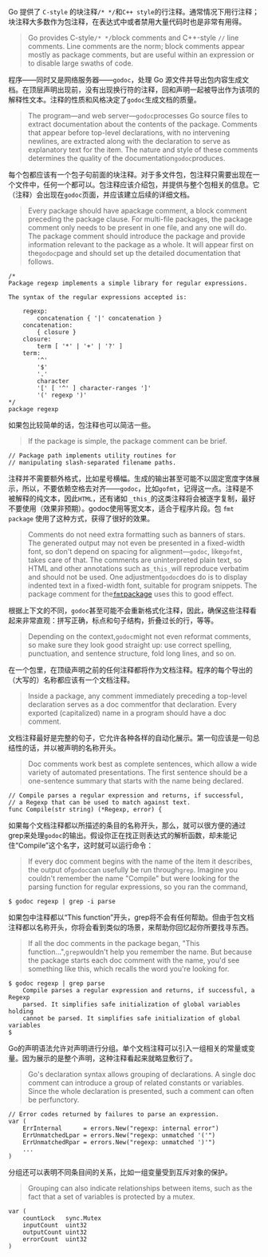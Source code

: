 Go 提供了 `C-style` 的块注释`/* */`和`C++ style`的行注释。通常情况下用行注释；块注释大多数作为包注释，在表达式中或者禁用大量代码时也是非常有用得。

> Go provides C-style`/* */`block comments and C++-style `//` line comments. Line comments are the norm; block comments appear mostly as package comments, but are useful within an expression or to disable large swaths of code.

程序——同时又是网络服务器——`godoc`，处理 Go 源文件并导出包内容生成文档。在顶层声明出现前，没有出现换行符的注释，回和声明一起被导出作为该项的解释性文本。注释的性质和风格决定了`godoc`生成文档的质量。

> The program—and web server—`godoc`processes Go source files to extract documentation about the contents of the package. Comments that appear before top-level declarations, with no intervening newlines, are extracted along with the declaration to serve as explanatory text for the item. The nature and style of these comments determines the quality of the documentation`godoc`produces.

每个包都应该有一个包子句前面的块注释。对于多文件包，包注释只需要出现在一个文件中，任何一个都可以。包注释应该介绍包，并提供与整个包相关的信息。它（注释）会出现在`godoc`页面，并应该建立后续的详细文档。

> Every package should have apackage comment, a block comment preceding the package clause. For multi-file packages, the package comment only needs to be present in one file, and any one will do. The package comment should introduce the package and provide information relevant to the package as a whole. It will appear first on the`godoc`page and should set up the detailed documentation that follows.

```
/*
Package regexp implements a simple library for regular expressions.

The syntax of the regular expressions accepted is:

    regexp:
        concatenation { '|' concatenation }
    concatenation:
        { closure }
    closure:
        term [ '*' | '+' | '?' ]
    term:
        '^'
        '$'
        '.'
        character
        '[' [ '^' ] character-ranges ']'
        '(' regexp ')'
*/
package regexp
```

如果包比较简单的话，包注释也可以简洁一些。

> If the package is simple, the package comment can be brief.

```
// Package path implements utility routines for
// manipulating slash-separated filename paths.
```

注释并不需要额外格式，比如星号横幅。生成的输出甚至可能不以固定宽度字体展示，所以，不要依赖空格去对齐——`godoc`，比如`gofmt`，记得这一点。注释是不被解释的纯文本，因此`HTML`，还有诸如 `_this_`的这类注释将会被逐字复制，最好不要使用（效果非预期）。godoc使用等宽文本，适合于程序片段。包 `fmt package` 使用了这种方式，获得了很好的效果。

> Comments do not need extra formatting such as banners of stars. The generated output may not even be presented in a fixed-width font, so don't depend on spacing for alignment—`godoc`, like`gofmt`, takes care of that. The comments are uninterpreted plain text, so HTML and other annotations such as`_this_`will reproduce verbatim and should not be used. One adjustment`godoc`does do is to display indented text in a fixed-width font, suitable for program snippets. The package comment for the[`fmt`package](https://golang.org/pkg/fmt/) uses this to good effect.

根据上下文的不同，`godoc`甚至可能不会重新格式化注释，因此，确保这些注释看起来非常直观：拼写正确，标点和句子结构，折叠过长的行，等等。

> Depending on the context,`godoc`might not even reformat comments, so make sure they look good straight up: use correct spelling, punctuation, and sentence structure, fold long lines, and so on.

在一个包里，在顶级声明之前的任何注释都将作为文档注释。程序的每个导出的（大写的）名称都应该有一个文档注释。

> Inside a package, any comment immediately preceding a top-level declaration serves as a doc commentfor that declaration. Every exported \(capitalized\) name in a program should have a doc comment.

文档注释最好是完整的句子，它允许各种各样的自动化展示。第一句应该是一句总结性的话，并以被声明的名称开头。

> Doc comments work best as complete sentences, which allow a wide variety of automated presentations. The first sentence should be a one-sentence summary that starts with the name being declared.

```
// Compile parses a regular expression and returns, if successful,
// a Regexp that can be used to match against text.
func Compile(str string) (*Regexp, error) {
```

如果每个文档注释都以所描述的条目的名称开头，那么，就可以很方便的通过grep来处理`godoc`的输出。假设你正在找正则表达式的解析函数，却未能记住“Compile”这个名字，这时就可以运行命令：

> If every doc comment begins with the name of the item it describes, the output of`godoc`can usefully be run through`grep`. Imagine you couldn't remember the name "Compile" but were looking for the parsing function for regular expressions, so you ran the command,

```
$ godoc regexp | grep -i parse
```

如果包中注释都以“This function”开头，grep将不会有任何帮助。但由于包文档注释都以名称开头，你将会看到类似的场景，来帮助你回忆起你所要找寻东西。

> If all the doc comments in the package began, "This function...",`grep`wouldn't help you remember the name. But because the package starts each doc comment with the name, you'd see something like this, which recalls the word you're looking for.

```
$ godoc regexp | grep parse
    Compile parses a regular expression and returns, if successful, a Regexp
    parsed. It simplifies safe initialization of global variables holding
    cannot be parsed. It simplifies safe initialization of global variables
$
```

Go的声明语法允许对声明进行分组。单个文档注释可以引入一组相关的常量或变量。因为展示的是整个声明，这种注释看起来就略显敷衍了。

> Go's declaration syntax allows grouping of declarations. A single doc comment can introduce a group of related constants or variables. Since the whole declaration is presented, such a comment can often be perfunctory.

```
// Error codes returned by failures to parse an expression.
var (
    ErrInternal      = errors.New("regexp: internal error")
    ErrUnmatchedLpar = errors.New("regexp: unmatched '('")
    ErrUnmatchedRpar = errors.New("regexp: unmatched ')'")
    ...
)
```

分组还可以表明不同条目间的关系，比如一组变量受到互斥对象的保护。

> Grouping can also indicate relationships between items, such as the fact that a set of variables is protected by a mutex.

```
var (
    countLock   sync.Mutex
    inputCount  uint32
    outputCount uint32
    errorCount  uint32
)
```



